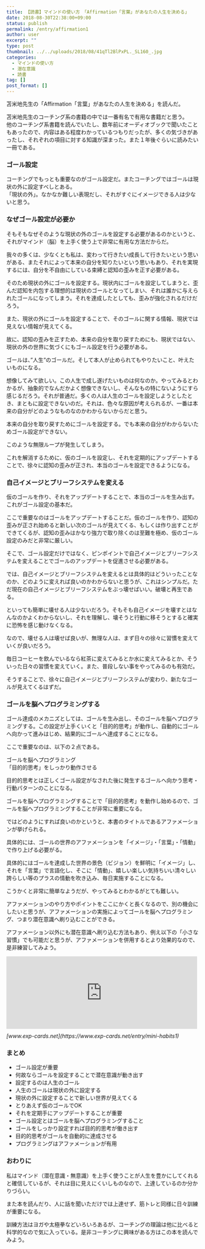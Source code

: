 ```yaml
---
title: 【読書】マインドの使い方　「Affirmation「言葉」があなたの人生を決める」
date: 2018-08-30T22:38:00+09:00
status: publish
permalink: /entry/affirmation1
author: user
excerpt: ""
type: post
thumbnail: ../../uploads/2018/08/41qTl2BlPxPL._SL160_.jpg
categories:
  - マインドの使い方
  - 潜在意識
  - 読書
tag: []
post_format: []
---
```


苫米地先生の「Affirmation「言葉」があなたの人生を決める」を読んだ。

苫米地先生のコーチング系の書籍の中では一番有名で有用な書籍だと思う。  
他のコーチング系書籍を読んでいたし、数年前にオーディオブックで聞いたこともあったので、内容はある程度わかっているつもりだったが、多くの気づきがあったし、それぞれの項目に対する知識が深まった。また１年後ぐらいに読みたい一冊である。

### ゴール設定

コーチングでもっとも重要なのがゴール設定だ。またコーチングではゴールは現状の外に設定すべしとある。  
「現状の外」。なかなか難しい表現だし、それがすぐにイメージできる人は少ないと思う。

### なぜゴール設定が必要か

そもそもなぜそのような現状の外のゴールを設定する必要があるのかというと、それがマインド（脳）を上手く使う上で非常に有用な方法だからだ。

我々の多くは、少なくとも私は、変わって行きたい成長して行きたいという思いがある、またそれによって本来の自分を知りたいという思いもあり、それを実現するには、自分を不自由にしている束縛と認知の歪みを正す必要がある。

そのため現状の外にゴールを設定する。現状内にゴールを設定してしまうと、歪んだ認知を内包する理想的は現状のゴールとなってしまい、それは誰かに与えられたゴールになってしまう。それを達成したとしても、歪みが強化されるだけだろう。

また、現状の外にゴールを設定することで、そのゴールに関する情報、現状では見えない情報が見えてくる。

故に、認知の歪みを正すため、本来の自分を取り戻すためにも、現状ではない、現状の外の世界に気づくにもゴール設定を行う必要がある。

ゴールは、”人生”のゴールだ。そして本人が止められてもやりたいこと、叶えたいものになる。

想像してみて欲しい。この人生で成し遂げたいものは何なのか。やってみるとわかるが、抽象的でなんだかよく想像できないし、そんなもの特にないようにすら感じるだろう。それが普通だ。多くの人は人生のゴールを設定しようとしたとき、まともに設定できないのだ。それは、色々な原因が考えられるが、一番は本来の自分がどのようなものなのかわからないからだと思う。

本来の自分を取り戻すためにゴールを設定する。でも本来の自分がわからないためゴール設定ができない。

このような無限ループが発生してしまう。

これを解消するために、仮のゴールを設定し、それを定期的にアップデートすることで、徐々に認知の歪みが正され、本当のゴールを設定できるようになる。

### 自己イメージとブリーフシステムを変える

仮のゴールを作り、それをアップデートすることで、本当のゴールを生み出す。これがゴール設定の基本だ。

ここで重要なのはゴールをアップデートすることだ。仮のゴールを作り、認知の歪みが正され始めると新しい次のゴールが見えてくる、もしくは作り出すことができてくるが、認知の歪みはかなり強力で取り除くのは至難を極め、仮のゴール設定のみだと非常に厳しい。

そこで、ゴール設定だけではなく、ピンポイントで自己イメージとブリーフシステムを変えることでゴールのアップデートを促進させる必要がある。

では、自己イメージとブリーフシステムを変えるとは具体的はどういったことなのか、どのように変えれば良いのかわからないと思うが、これはシンプルだ。ただ現在の自己イメージとブリーフシステムをぶっ壊せばいい。破壊と再生である。

といっても簡単に壊せる人は少ないだろう。そもそも自己イメージを壊すとはなんなのかよくわからないし、それを理解し、壊そうと行動に移そうとすると確実に恐怖を感じ動けなくなる。

なので、壊せる人は壊せば良いが、無理な人は、まず日々の徐々に習慣を変えていくが良いだろう。

毎日コーヒーを飲んでいるなら紅茶に変えてみるとか水に変えてみるとか、そういった日々の習慣を変えていく。また、普段しない事をやってみるのも有効だ。

そうすることで、徐々に自己イメージとブリーフシステムが変わり、新たなゴールが見えてくるはずだ。

### ゴールを脳へプログラミングする

ゴール達成のメカニズとしては、ゴールを生み出し、そのゴールを脳へプログラミングする。この設定が上手くいくと「目的的思考」が動作し、自動的にゴールへ向かって進みはじめ、結果的にゴールへ達成することになる。

ここで重要なのは、以下の２点である。

ゴールを脳へプログラミング  
「目的的思考」をしっかり動作させる

目的的思考とは正しくゴール設定がなされた後に発生するゴールへ向かう思考・行動パターンのことになる。

ゴールを脳へプログラミングすることで「目的的思考」を動作し始めるので、ゴールを脳へプログラミングすることが非常に重要になる。

ではどのようにすれば良いのかというと、本書のタイトルであるアファメーションが挙げられる。

具体的には、ゴールの世界のアファメーションを「イメージ」・「言葉」・「情動」で作り上げる必要がる。

具体的にはゴールを達成した世界の景色（ビジョン）を鮮明に「イメージ」し、それを「言葉」で言語化し、そこに「情動」、嬉しい楽しい気持ちいい清々しい誇らしい等のプラスの情動を吹き込み、毎日実施することになる。

こうかくと非常に簡単なようだが、やってみるとわかるがとても難しい。

アファメーションのやり方やポイントをここにかくと長くなるので、別の機会にしたいと思うが、アファメーションの実施によってゴールを脳へプログラミング、つまり潜在意識へ刷り込むことができる。

アファメーション以外にも潜在意識へ刷り込む方法もあり、例え以下の「小さな習慣」でも可能だと思うが、アファメーションを併用するとより効果的なので、是非練習してみよう。

<iframe class="embed-card embed-blogcard" frameborder="0" scrolling="no" src="https://hatenablog-parts.com/embed?url=https%3A%2F%2Fwww.exp-cards.net%2Fentry%2Fmini-habits1" style="display: block; width: 100%; height: 190px; max-width: 500px; margin: 10px 0px;" title="【読書】「小さな習慣」の本質は無意識の使い方 - 経験値カード"></iframe><cite class="hatena-citation">[www.exp-cards.net](https://www.exp-cards.net/entry/mini-habits1)</cite>

### まとめ

- ゴール設定が重要
- 何故ならゴールを設定することで潜在意識が動き出す
- 設定するのは人生のゴール
- 人生のゴールは現状の外に設定する
- 現状の外に設定することで新しい世界が見えてくる
- とりあえず仮のゴールでOK
- それを定期手にアップデートすることが重要
- ゴール設定とはゴールを脳へプログラミングすること
- ゴールをしっかり設定すれば目的的思考が働き出す
- 目的的思考がゴールを自動的に達成させる
- プログラミングはアファメーションが有用

### おわりに

私はマインド（潜在意識・無意識）を上手く使うことが人生を豊かにしてくれると確信しているが、それは目に見えにくいしものなので、上達しているのか分かりづらい。

また本を読んだり、人に話を聞いただけでは上達せず、筋トレと同様に日々訓練が重要になる。

訓練方法はヨガや太極拳などいろいろあるが、コーチングの理論は他に比べると科学的なので気に入っている。是非コーチングに興味がある方はこの本を読んでみよう。
